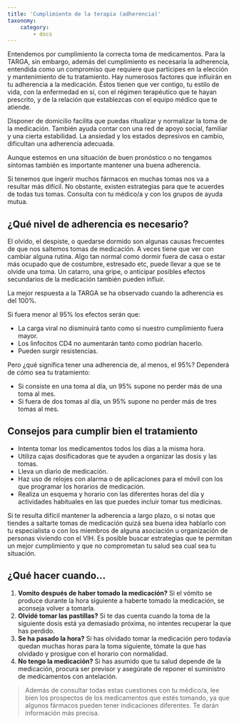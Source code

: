```yaml
---
title: 'Cumplimiento de la terapia (adherencia)'
taxonomy:
    category:
        - docs
---
```


Entendemos por cumplimiento la correcta toma de medicamentos. Para la TARGA, sin embargo, además del cumplimiento es necesaria la adherencia, entendida como un compromiso que requiere que participes en la elección y mantenimiento de tu tratamiento. Hay numerosos factores que influirán en tu adherencia a la medicación. Éstos tienen que ver contigo, tu estilo de vida, con la enfermedad en sí, con el régimen terapéutico que te hayan prescrito, y de la relación que establezcas con el equipo médico que te atiende.

Disponer de domicilio facilita que puedas ritualizar y normalizar la toma de la medicación. También ayuda contar con una red de apoyo social, familiar y una cierta estabilidad. La ansiedad y los estados depresivos en cambio, dificultan una adherencia adecuada.

Aunque estemos en una situación de buen pronóstico o no tengamos síntomas también es importante mantener una buena adherencia.

Si tenemos que ingerir muchos fármacos en muchas tomas nos va a resultar más difícil. No obstante, existen estrategias para que te acuerdes de todas tus tomas. Consulta con tu médico/a y con los grupos de ayuda mutua.

## ¿Qué nivel de adherencia es necesario?

El olvido, el despiste, o quedarse dormido son algunas causas frecuentes de que nos saltemos tomas de medicación. A veces tiene que ver con cambiar alguna rutina. Algo tan normal como dormir fuera de casa o estar más ocupado que de costumbre, estresado etc, puede llevar a que se te olvide una toma. Un catarro, una gripe, o anticipar posibles efectos secundarios de la medicación también pueden influir.

La mejor respuesta a la TARGA se ha observado cuando la adherencia es del 100%.

Si fuera menor al 95% los efectos serán que:

- La carga viral no disminuirá tanto como si nuestro cumplimiento fuera mayor.
- Los linfocitos CD4 no aumentarán tanto como podrían hacerlo.
- Pueden surgir resistencias.

Pero ¿qué significa tener una adherencia de, al menos, el 95%? Dependerá de cómo sea tu tratamiento:

- Si consiste en una toma al día, un 95% supone no perder más de una toma al mes.
- Si fuera de dos tomas al día, un 95% supone no perder más de tres tomas al mes.

## Consejos para cumplir bien el tratamiento

- Intenta tomar los medicamentos todos los días a la misma hora.
- Utiliza cajas dosificadoras que te ayuden a organizar las dosis y las tomas.
- Lleva un diario de medicación.
- Haz uso de relojes con alarma o de aplicaciones para el móvil con los que programar los horarios de medicación.
- Realiza un esquema y horario con las diferentes horas del día y actividades habituales en las que puedes incluir tomar tus medicinas.

Si te resulta difícil mantener la adherencia a largo plazo, o si notas que tiendes a saltarte tomas de medicación quizá sea buena idea hablarlo con tu especialista o con los miembros de alguna asociación u organización de personas viviendo con el VIH. Es posible buscar estrategias que te permitan un mejor cumplimiento y que no comprometan tu salud sea cual sea tu situación.

## ¿Qué hacer cuando...

1. **Vomito después de haber tomado la medicación?** Si el vómito se produce durante la hora siguiente a haberte tomado la medicación, se aconseja volver a tomarla.
2. **Olvidé tomar las pastillas?** Si te das cuenta cuando la toma de la siguiente dosis está ya demasiado próxima, no intentes recuperar la que has perdido.
3. **Se ha pasado la hora?** Si has olvidado tomar la medicación pero todavía quedan muchas horas para la toma siguiente, tómate la que has olvidado y prosigue con el horario con normalidad.
4. **No tengo la medicación?** Si has asumido que tu salud depende de la medicación, procura ser previsor y asegúrate de reponer el suministro de medicamentos con antelación.

> Además de consultar todas estas cuestiones con tu médico/a, lee bien los prospectos de los medicamentos que estés tomando, ya que algunos fármacos pueden tener indicaciones diferentes. Te darán información más precisa.